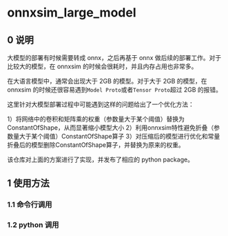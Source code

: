 # onnxsim_large_model

## 0 说明

大模型的部署有时候需要转成 onnx，之后再基于 onnx 做后续的部署工作。对于比较大的模型，在 onnxsim 的时候会很耗时，并且内存占用也非常多。

在大语言模型中，通常会出现大于 2GB 的模型。对于大于 2GB 的模型，在 onnxsim 的时候还很容易遇到`Model Proto`或者`Tensor Proto`超过 2GB 的报错。

这里针对大模型部署过程中可能遇到这样的问题给出了一个优化方法：

1）将网络中的卷积和矩阵乘的权重（参数量大于某个阈值）替换为ConstantOfShape，从而显著缩小模型大小
2）利用onnxsim特性避免折叠（参数量大于某个阈值）ConstantOfShape算子
3）对压缩后的模型进行优化和常量折叠后的模型删除ConstantOfShape算子，并替换为原来的权重。

该仓库对上面的方案进行了实现，并发布了相应的 python package。

## 1 使用方法

### 1.1 命令行调用

### 1.2 python 调用
